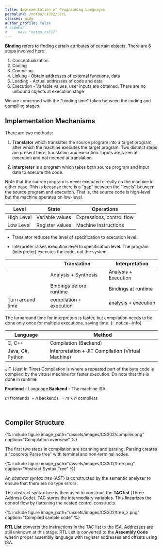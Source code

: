 ```yaml
---
title: Implementation of Programming Languages
permalink: /notes/cs302/lec1
classes: wide
author_profile: false
# sidebar:
#     nav: "notes_cs337"
---
```

<script type="text/javascript" src="https://code.jquery.com/jquery-1.7.1.min.js"></script>

<script type="text/x-mathjax-config">
  MathJax.Hub.Config({
    tex2jax: {
      inlineMath: [ ['$','$'], ["\\(","\\)"] ],
      processEscapes: true
    }
  });
</script>
<script type="text/javascript" async src="https://cdnjs.cloudflare.com/ajax/libs/mathjax/2.7.5/latest.js?config=TeX-MML-AM_CHTML" async></script>


<!-- Notes Begin from here -->

**Binding** refers to finding certain attributes of certain objects. There are 6 steps involved here:

1. Conceptualization
2. Coding
3. Compiling
4. Linking - Obtain addresses of external functions, data
5. Loading - Actual addresses of code and data
6. Execution - Variable values, user inputs are obtained. There are no unbound objects at execution stage

We are concerned with the "binding time" taken between the coding and compiling stages.

## Implementation Mechanisms

There are two methods;

1. **Translator** which translates the source program into a target program, after which the machine executes the target program. Two distinct steps are present here, translation and execution. Inputs are taken at execution and not needed at translation.

2. **Interpreter** is a program which takes both source program and input data to execute the code. 

Note that the source program is never executed directly on the machine in either case. This is because there is a "gap" between the "levels" between the source program and execution. That is, the source code is high-level but the machine operates on low-level.

| Level | State | Operations |
|---|---|---|
|High Level|Variable values|Expressions, control flow|
|Low Level |Register values|Machine Instructions|

- Translator reduces the level of specification to execution level.

- Interpreter raises execution level to specification level. The program (interpreter) executes the code, not the system.

||Translation|Interpretation|
|---|---|---|
||Analysis + Synthesis|Analysis + Execution|
||Bindings before runtime|Bindings at runtime|
|Turn around time| compilation + execution | analysis + execution |

The turnaround time for interpreters is faster, but compilation needs to be done only once for multiple executions, saving time.
{: .notice--info}


|Language|Method|
|---|---|
|C, C++|Compilation (Backend)|
|Java, C#, Python|Interpretation + JIT Compilation (Virtual Machine)|

JIT (Just In Time) Compilation is where a repeated part of the byte code is compiled by the virtual machine for faster execution. Do note that this is done in runtime.

**Frontend** - Language
**Backend** - The machine ISA

$m \text{ frontends } + n\text{ backends } = m\times n \text{ compilers}$

&nbsp;

## Compiler Structure

{% include figure image_path="/assets/images/CS302/compiler.png" caption="Compilation overview" %}


The first two steps in compilation are scanning and parsing. Parsing creates a "concrete Parse tree" with terminal and non-terminal nodes. 

{% include figure image_path="/assets/images/CS302/tree.png" caption="Abstract Syntax Tree" %}

An *abstract syntax tree* (AST) is constructed by the semantic analyzer to ensure that there are no type errors. 

The abstract syntax tree is then used to construct the **TAC list** (Three Address Code). TAC stores the intermediary variables. This linearizes the control flow by flattening the nested control constructs.

{% include figure image_path="/assets/images/CS302/tree_2.png" caption="Compiled sample code" %}

**RTL List** converts the instructions in the TAC list to the ISA. Addresses are still unknown at this stage. RTL List is converted to the **Assembly Code** wherin proper assembly language with register addresses and offsets using ISA.
